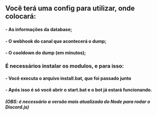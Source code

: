 ## Você terá uma config para utilizar, onde colocará:
#### - As informações da database;
#### - O webhook do canal que acontecerá o dump;
#### - O cooldown do dump (em minutos);

### É necessários instalar os modulos, e para isso:
#### - Você executa o arquivo install.bat, que foi passado junto
#### - Após isso é só você abrir o start.bat e o bot já estará funcionando.
##### (OBS: é necessário a versão mais atualizada do Node para rodar o Discord.js)

